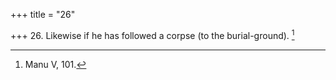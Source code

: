 +++
title = "26"

+++
26. Likewise if he has followed a corpse (to the burial-ground). [^18] 


[^18]:  Manu V, 101.
